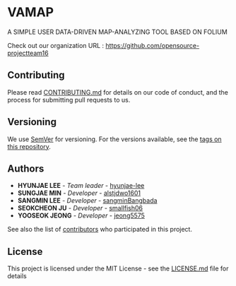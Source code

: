 # VAMAP

A SIMPLE USER DATA-DRIVEN MAP-ANALYZING TOOL BASED ON FOLIUM

Check out our organization URL : https://github.com/opensource-projectteam16

## Contributing

Please read [CONTRIBUTING.md](https://github.com/CAU-OSS-2019/team-project-team16/CONTRIBUTING.md) for details on our code of conduct, and the process for submitting pull requests to us.

## Versioning

We use [SemVer](http://semver.org/) for versioning. For the versions available, see the [tags on this repository](https://github.com/your/project/tags). 

## Authors

* **HYUNJAE LEE** - *Team leader* - [hyunjae-lee](https://github.com/hyunjae-lee)
* **SUNGJAE MIN** - *Developer* - [alstjdwo1601](https://github.com/alstjdwo1601)
* **SANGMIN LEE** - *Developer* - [sangminBangbada](https://github.com/sangminBangbada)
* **SEOKCHEON JU** - *Developer* - [smallfish06](https://github.com/smallfish06)
* **YOOSEOK JEONG** - *Developer* - [jeong5575](https://github.com/jeong5575)



See also the list of [contributors](https://github.com/CAU-OSS-2019/team-project-team16/contributors) who participated in this project.

## License

This project is licensed under the MIT License - see the [LICENSE.md](https://github.com/CAU-OSS-2019/team-project-team16/LICENSE) file for details


